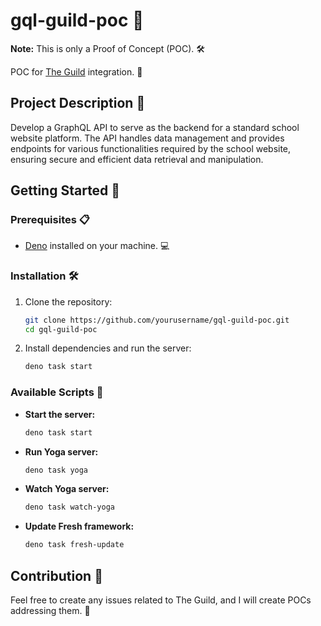 # gql-guild-poc 🚀

**Note:** This is only a Proof of Concept (POC). 🛠️

POC for [The Guild](https://the-guild.dev/) integration. 🔗

## Project Description 📄

Develop a GraphQL API to serve as the backend for a standard school website
platform. The API handles data management and provides endpoints for various
functionalities required by the school website, ensuring secure and efficient
data retrieval and manipulation.

## Getting Started 🏁

### Prerequisites 📋

- [Deno](https://deno.land/) installed on your machine. 💻

### Installation 🛠️

1. Clone the repository:

    ```sh
    git clone https://github.com/yourusername/gql-guild-poc.git
    cd gql-guild-poc
    ```

2. Install dependencies and run the server:

    ```sh
    deno task start
    ```

### Available Scripts 📝

- **Start the server:**

    ```sh
    deno task start
    ```

- **Run Yoga server:**

    ```sh
    deno task yoga
    ```

- **Watch Yoga server:**

    ```sh
    deno task watch-yoga
    ```

- **Update Fresh framework:**

    ```sh
    deno task fresh-update
    ```

## Contribution 🤝

Feel free to create any issues related to The Guild, and I will create POCs
addressing them. 📝
